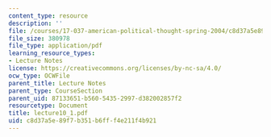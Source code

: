 ```yaml
---
content_type: resource
description: ''
file: /courses/17-037-american-political-thought-spring-2004/c8d37a5e89f7b351b6fff4e211f4b921_lecture10_1.pdf
file_size: 380978
file_type: application/pdf
learning_resource_types:
- Lecture Notes
license: https://creativecommons.org/licenses/by-nc-sa/4.0/
ocw_type: OCWFile
parent_title: Lecture Notes
parent_type: CourseSection
parent_uid: 87133651-b560-5435-2997-d382002857f2
resourcetype: Document
title: lecture10_1.pdf
uid: c8d37a5e-89f7-b351-b6ff-f4e211f4b921
---
```

